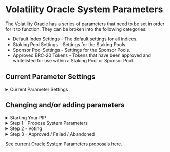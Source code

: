 # Volatility Oracle System Parameters

The Volatility Oracle has a series of parameters that need to be set in order for it to function. They can be broken into the following categories:

* Default Index Settings - The default settings for all indices. 
* Staking Pool Settings - Settings for the Staking Pools.
* Sponsor Pool Settings - Settings for the Sponsor Pools.
* Approved ERC-20 Tokens - Tokens that have been approved and whitelisted for use within a Staking Pool or Sponsor Pool.

## Current Parameter Settings
<details><summary> Current Parameter Settings</summary>

**Default Index Settings**
| Name| Variable| Description | Setting |
|-----|---------|-------------|---------|
|Dispute Period | `uint32 disputePeriod` | The amount of time in seconds during which a proposal can be disputed. | INSERT_SECONDS|
|Maximum Outstanding Disputes| `uint32 maxOutstandingDisputes`| This number is per an index. Once an index has this number of disputes outstanding the Volatility Oracle will no longer post bonds for that index until a dispute is settled. | INSERT_NUMBER|

**Staking Pool Settings**
| Name| Variable| Description | Setting |
|-----|---------|-------------|---------|
|Staking Pool Deposit Fee | `uint256 mintFee` | The fee taken as a percentage of the total deposit a staker makes into a staking pool. | INSERT_PERCENTAGE (MINUMUM 10^18 of a %)|
|Staking Pool Withdraw Fee | `uint256 burnFee` | The fee taken as a percentage of the total withdraw a staker takes from a staking pool. | INSERT_PERCENTAGE (MINUMUM 10^18 of a %)|
|Staking Pool Fee Address| `address payee`| The address where staking pool fees are sent.| INSERT_ADDRESS|

**Sponsor Pool Settings**
| Name| Variable| Description | Setting |
|-----|---------|-------------|---------|
|Sponsor Pool Deposit Fee | `uint256 mintFee` | The fee taken as a percentage of the total deposit a sponsor makes into a sponsor pool. | INSERT_PERCENTAGE (MINUMUM 10^18 of a %)|
|Sponsor Pool Withdraw Fee | `uint256 burnFee` | The fee taken as a percentage of the total withdraw a sponsor takes from a sponsor pool. | INSERT_PERCENTAGE (MINUMUM 10^18 of a %)|
|Sponsor Pool Fee Address| `address feePayee`| The address where sponsor pool fees are sent.| INSERT_ADDRESS|

**Approved ERC-20 Tokens**
	
Currently The Volatility Oracle only accepts tokens that have been approved by UMA for the Optimistic Oracle. You can find a list of all approved tokens [here](https://docs.umaproject.org/uma-tokenholders/approved-collateral-currencies).

</details>

## Changing and/or adding parameters


<details><summary> Starting Your PIP</summary>

#### Understanding Process

Your PIP will need to go through two distinct steps and a pull request. All templates are provided in the [System_Parameters](Proposed/Oracle_System_Parameters/System_Parameters) directory. **YOU SHOULD ONLY FILL OUT A TEMPLATE FOR THE CURRENT STEP IN YOUR SUBMISSION PROCESS.**

#### Get Feedback On Your Idea
Anyone can publicly post an idea that they have for system parameters on the [Volatility Protocol Forum](https://forum.volatility.com/). The purpose of an idea is to elicit lots of feedback. Therefore, it’s good practice to do the following:

1. Tag your post with `[PIP IDEA]`. Both in the title and with the tag.
2. Introduce yourself in the [Discord PIPs channel](https://discord.com/channels/807306992389062668/904816574215635025) of the Volatility DAO Discord. You can also post a link to your forum post there and ask for feedback.

You do not need to post the idea for your system parameters in the forum to propose system parameters but it will help with getting early feedback.

#### Learn How to Pull Request

For detailed steps on how to submit a pull request, you can follow the instructions in the [Submitting A Pull Request](../Submitting_A_Pull_Request.md) document.

## Starting Your PIP

1. Clone this repository.
2. Create a new branch.
	- Name your branch: `SYSTEM_PARAMETERS_YYYY-MM-DD`.
3. Duplicate the [System_Parameters](System_Parameters) directory. Rename the directory as `System_Parameters_YYYY-MM-DD`. DO NOT CHANGE THE TEMPLATE ITSELF, ONLY YOUR COPY. This directory will be passed through each step of the PIP process.

</details>

<details><summary> Step 1 - Propose System Parameters</summary>
To submit a change to the System Parameters, take the following steps:

1. Fill out the `System_Parameters.md` file. Note: This file is a copy of the currently used parameters. Only fill out parameters that you are proposing to change.
2. Move your `System_Parameters_YYYY-MM-DD`directory into the [Step_1](Proposed/Oracle_System_Parameters/Step_1) directory.
3. Submit a pull request for your branch.
4. Notify @everyone in the [Discord PIPs channel](https://discord.com/channels/807306992389062668/904816574215635025) of the Volatility DAO Discord of the pull request. 
5. DAO users will comment on all proposed system parameters.
6. A community call will be scheduled to discuss the changes.

You can gauge the community's sentiment on your PIP in both the final call and in the Discord. You should move onto Step 2 only if you think your PIP can pass a governance vote.

</details>

<details><summary> Step 2 - Voting</summary>
Creating a vote:

1. Votes are created on the official [Volatility DAO governance site](https://vote.volatility.com/).
2. Any VOL token holder with 1,000 VOL tokens can create a governance vote. If you do not have VOL tokens, you can either acquire them or you can ask someone in the DAO to post the vote for you.

All of the following criteria must be met for a vote to be considered valid:

1. Steps in this file are followed sequentially. NO step may be skipped.
2. The voting period is greater than or equal to 72 hours.
3. The vote is publicised in the [Discord announcements channel](https://discord.com/channels/807306992389062668/807306993139449938) of the Volatility DAO Discord with a link to the live vote. This announcement must be made when the vote goes live with a 30 minute window as the cutoff. 
4. The vote is formatted correctly (see below).

Formatting a vote:

1. The vote must use single choice voting. Those single choices must be YES and NO. There may be no other choices besides those two.
2. The following text must be used as the vote's title and description. Change the CAPS text where needed with the appropriate information:

| `Title`  |
| ------------- | 
```
Vote to determine if the SYSTEM_PARAMETERS_YYYY-MM-DD pull request should be approved. 
``` 


| `Body`  |
| ------------- |
```
This vote is to determine if the SYSTEM_PARAMETERS_YYYY-MM-DD pull request should be approved and that the Volatility Oracle's parameters should be changed to reflect that pull request. You can find the final pull request here: INSERT_URL.

Voting `Yes` - Means that the pull request will be approved and the system parameters of the Volatility Oracle will change.

Voting `No` - Means that the pull request will be Failed and system parameters the Volatility Oracle will **not** change.
``` 

</details>

<details><summary>Step 3 - Approved / Failed / Abandoned</summary>


| Status | Description |
| --- | --- |
| `Abandoned` | If a PIP is stuck at a step for many months or if a creator stops working on a PIP the pull request will be denied. It will be tagged with Abandoned.  |
| `Approved` |  If a PIP is Approved it will officially change the system parameters of the Volatility Oracle. The pull request will be approved and the `System_Parameters.md` file will be updated within the [Approved/Volatility_Oracle_PIPs directory](/Approved/Volatility_Oracle_PIPs/). The DAO multi-sig will update the system parameters.|
| `Failed` | If a PIP is Failed then that means the vote did not pass. The proposal will not be implemented by the DAO. The SYSTEM_PARAMETERS_YYYY-MM-DD will be moved to the [Removed_Or_Failed/Volatility_Oracle_System_Parameters directory](/Removed_Or_Failed/Volatility_Oracle_System_Parameters/) and the pull request will be merged. |
</details>

[See current Oracle System Parameters proposals here](/../../#oracle-system-parameters).
